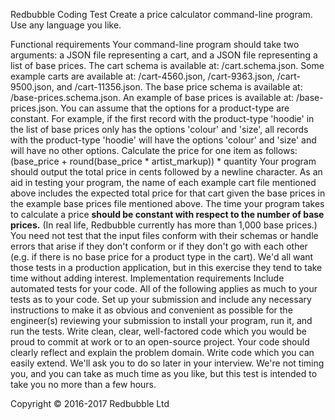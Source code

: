 Redbubble Coding Test
Create a price calculator command-line program. Use any language you like.

Functional requirements
Your command-line program should take two arguments:
a JSON file representing a cart, and
a JSON file representing a list of base prices.
The cart schema is available at: /cart.schema.json. Some example carts are available at: /cart-4560.json, /cart-9363.json, /cart-9500.json, and /cart-11356.json.
The base price schema is available at: /base-prices.schema.json. An example of base prices is available at: /base-prices.json.
You can assume that the options for a product-type are constant.
For example, if the first record with the product-type 'hoodie' in the list of base prices only has the options 'colour' and 'size', all records with the product-type 'hoodie' will have the options 'colour' and 'size' and will have no other options.
Calculate the price for one item as follows: (base_price + round(base_price * artist_markup)) * quantity
Your program should output the total price in cents followed by a newline character.
As an aid in testing your program, the name of each example cart file mentioned above includes the expected total price for that cart given the base prices in the example base prices file mentioned above.
The time your program takes to calculate a price <b>should be constant with respect to the number of base prices.</b> (In real life, Redbubble currently has more than 1,000 base prices.)
You need not test that the input files conform with their schemas or handle errors that arise if they don't conform or if they don't go with each other (e.g. if there is no base price for a product type in the cart). We'd all want those tests in a production application, but in this exercise they tend to take time without adding interest.
Implementation requirements
Include automated tests for your code. All of the following applies as much to your tests as to your code.
Set up your submission and include any necessary instructions to make it as obvious and convenient as possible for the engineer(s) reviewing your submission to install your program, run it, and run the tests.
Write clean, clear, well-factored code which you would be proud to commit at work or to an open-source project. Your code should clearly reflect and explain the problem domain.
Write code which you can easily extend. We'll ask you to do so later in your interview.
We're not timing you, and you can take as much time as you like, but this test is intended to take you no more than a few hours.

Copyright © 2016-2017 Redbubble Ltd